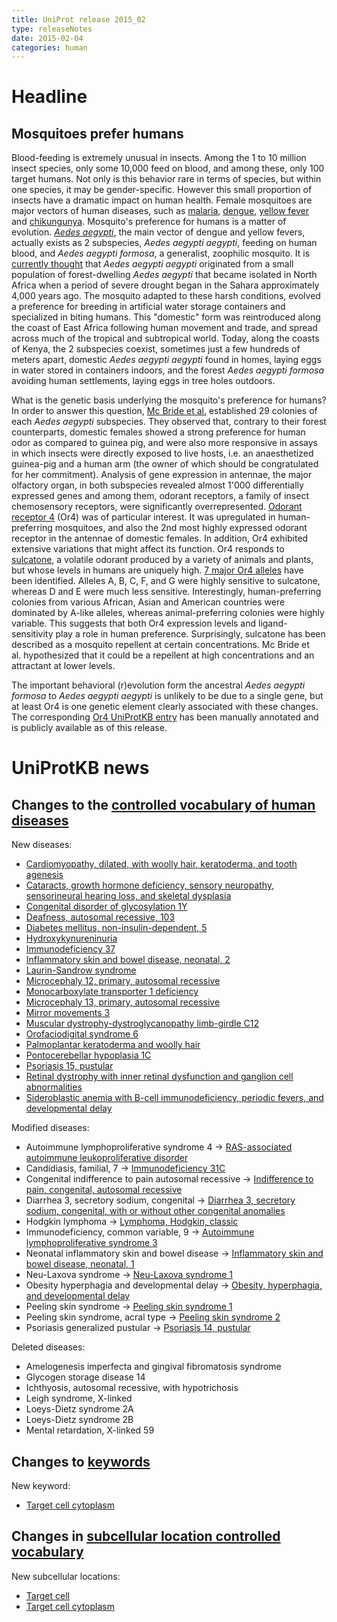 ```yaml
---
title: UniProt release 2015_02
type: releaseNotes
date: 2015-02-04
categories: human
---
```


# Headline

## Mosquitoes prefer humans

Blood-feeding is extremely unusual in insects. Among the 1 to 10 million insect species, only some 10,000 feed on blood, and among these, only 100 target humans. Not only is this behavior rare in terms of species, but within one species, it may be gender-specific. However this small proportion of insects have a dramatic impact on human health. Female mosquitoes are major vectors of human diseases, such as [malaria](http://www.who.int/mediacentre/factsheets/fs094/en/), [dengue](http://www.who.int/mediacentre/factsheets/fs117/en/), [yellow fever](http://www.who.int/mediacentre/factsheets/fs100/en/) and [chikungunya](http://www.who.int/mediacentre/factsheets/fs327/en/). Mosquito's preference for humans is a matter of evolution. [_Aedes aegypti_](https://www.uniprot.org/taxonomy/7159), the main vector of dengue and yellow fevers, actually exists as 2 subspecies, _Aedes aegypti aegypti_, feeding on human blood, and _Aedes aegypti formosa_, a generalist, zoophilic mosquito. It is [currently thought](http://www.ncbi.nlm.nih.gov/pubmed/24111703) that _Aedes aegypti aegypti_ originated from a small population of forest-dwelling _Aedes aegypti_ that became isolated in North Africa when a period of severe drought began in the Sahara approximately 4,000 years ago. The mosquito adapted to these harsh conditions, evolved a preference for breeding in artificial water storage containers and specialized in biting humans. This "domestic" form was reintroduced along the coast of East Africa following human movement and trade, and spread across much of the tropical and subtropical world. Today, along the coasts of Kenya, the 2 subspecies coexist, sometimes just a few hundreds of meters apart, domestic _Aedes aegypti aegypti_ found in homes, laying eggs in water stored in containers indoors, and the forest _Aedes aegypti formosa_ avoiding human settlements, laying eggs in tree holes outdoors.

What is the genetic basis underlying the mosquito's preference for humans? In order to answer this question, [Mc Bride et al.](http://www.ncbi.nlm.nih.gov/pubmed/25391959) established 29 colonies of each _Aedes aegypti_ subspecies. They observed that, contrary to their forest counterparts, domestic females showed a strong preference for human odor as compared to guinea pig, and were also more responsive in assays in which insects were directly exposed to live hosts, i.e. an anaesthetized guinea-pig and a human arm (the owner of which should be congratulated for her commitment). Analysis of gene expression in antennae, the major olfactory organ, in both subspecies revealed almost 1'000 differentially expressed genes and among them, odorant receptors, a family of insect chemosensory receptors, were significantly overrepresented. [Odorant receptor 4](https://www.uniprot.org/uniprotkb/Q16EI9) (Or4) was of particular interest. It was upregulated in human-preferring mosquitoes, and also the 2nd most highly expressed odorant receptor in the antennae of domestic females. In addition, Or4 exhibited extensive variations that might affect its function. Or4 responds to [sulcatone](http://www.ebi.ac.uk/chebi/advancedSearchFT.do?searchString=CHEBI%3A16310&submit=Search+ChEBI&queryBean.stars=2), a volatile odorant produced by a variety of animals and plants, but whose levels in humans are uniquely high. [7 major Or4 alleles](http://www.uniprot.org/uniprotkb/Q16EI9#sequences) have been identified. Alleles A, B, C, F, and G were highly sensitive to sulcatone, whereas D and E were much less sensitive. Interestingly, human-preferring colonies from various African, Asian and American countries were dominated by A-like alleles, whereas animal-preferring colonies were highly variable. This suggests that both Or4 expression levels and ligand-sensitivity play a role in human preference. Surprisingly, sulcatone has been described as a mosquito repellent at certain concentrations. Mc Bride et al. hypothesized that it could be a repellent at high concentrations and an attractant at lower levels.

The important behavioral (r)evolution form the ancestral _Aedes aegypti formosa_ to _Aedes aegypti aegypti_ is unlikely to be due to a single gene, but at least Or4 is one genetic element clearly associated with these changes. The corresponding [Or4 UniProtKB entry](https://www.uniprot.org/uniprotkb/Q16EI9) has been manually annotated and is publicly available as of this release.

# UniProtKB news

## Changes to the [controlled vocabulary of human diseases](https://ftp.uniprot.org/pub/databases/uniprot/current_release/knowledgebase/complete/docs/humdisease)

New diseases:

- [Cardiomyopathy, dilated, with woolly hair, keratoderma, and tooth agenesis](https://www.uniprot.org/diseases/DI-04267)
- [Cataracts, growth hormone deficiency, sensory neuropathy, sensorineural hearing loss, and skeletal dysplasia](https://www.uniprot.org/diseases/DI-04264)
- [Congenital disorder of glycosylation 1Y](https://www.uniprot.org/diseases/DI-04259)
- [Deafness, autosomal recessive, 103](https://www.uniprot.org/diseases/DI-04268)
- [Diabetes mellitus, non-insulin-dependent, 5](https://www.uniprot.org/diseases/DI-04265)
- [Hydroxykynureninuria](https://www.uniprot.org/diseases/DI-04276)
- [Immunodeficiency 37](https://www.uniprot.org/diseases/DI-04266)
- [Inflammatory skin and bowel disease, neonatal, 2](https://www.uniprot.org/diseases/DI-04271)
- [Laurin-Sandrow syndrome](https://www.uniprot.org/diseases/DI-04275)
- [Microcephaly 12, primary, autosomal recessive](https://www.uniprot.org/diseases/DI-04262)
- [Monocarboxylate transporter 1 deficiency](https://www.uniprot.org/diseases/DI-04263)
- [Microcephaly 13, primary, autosomal recessive](https://www.uniprot.org/diseases/DI-04269)
- [Mirror movements 3](https://www.uniprot.org/diseases/DI-04270)
- [Muscular dystrophy-dystroglycanopathy limb-girdle C12](https://www.uniprot.org/diseases/DI-04274)
- [Orofaciodigital syndrome 6](https://www.uniprot.org/diseases/DI-04278)
- [Palmoplantar keratoderma and woolly hair](https://www.uniprot.org/diseases/DI-04260)
- [Pontocerebellar hypoplasia 1C](https://www.uniprot.org/diseases/DI-04273)
- [Psoriasis 15, pustular](https://www.uniprot.org/diseases/DI-04277)
- [Retinal dystrophy with inner retinal dysfunction and ganglion cell abnormalities](https://www.uniprot.org/diseases/DI-04272)
- [Sideroblastic anemia with B-cell immunodeficiency, periodic fevers, and developmental delay](https://www.uniprot.org/diseases/DI-04261)

Modified diseases:

- Autoimmune lymphoproliferative syndrome 4 -&gt; [RAS-associated autoimmune leukoproliferative disorder](https://www.uniprot.org/diseases/DI-03381)
- Candidiasis, familial, 7 -&gt; [Immunodeficiency 31C](https://www.uniprot.org/diseases/DI-03179)
- Congenital indifference to pain autosomal recessive -&gt; [Indifference to pain, congenital, autosomal recessive](https://www.uniprot.org/diseases/DI-01231)
- Diarrhea 3, secretory sodium, congenital -&gt; [Diarrhea 3, secretory sodium, congenital, with or without other congenital anomalies](https://www.uniprot.org/diseases/DI-01417)
- Hodgkin lymphoma -&gt; [Lymphoma, Hodgkin, classic](https://www.uniprot.org/diseases/DI-02721)
- Immunodeficiency, common variable, 9 -&gt; [Autoimmune lymphoproliferative syndrome 3](https://www.uniprot.org/diseases/DI-03976)
- Neonatal inflammatory skin and bowel disease -&gt; [Inflammatory skin and bowel disease, neonatal, 1](https://www.uniprot.org/diseases/DI-03306)
- Neu-Laxova syndrome -&gt; [Neu-Laxova syndrome 1](https://www.uniprot.org/diseases/DI-04141)
- Obesity hyperphagia and developmental delay -&gt; [Obesity, hyperphagia, and developmental delay](https://www.uniprot.org/diseases/DI-03120)
- Peeling skin syndrome -&gt; [Peeling skin syndrome 1](https://www.uniprot.org/diseases/DI-03006)
- Peeling skin syndrome, acral type -&gt; [Peeling skin syndrome 2](https://www.uniprot.org/diseases/DI-02148)
- Psoriasis generalized pustular -&gt; [Psoriasis 14, pustular](https://www.uniprot.org/diseases/DI-03262)

Deleted diseases:

- Amelogenesis imperfecta and gingival fibromatosis syndrome
- Glycogen storage disease 14
- Ichthyosis, autosomal recessive, with hypotrichosis
- Leigh syndrome, X-linked
- Loeys-Dietz syndrome 2A
- Loeys-Dietz syndrome 2B
- Mental retardation, X-linked 59

## Changes to [keywords](https://ftp.uniprot.org/pub/databases/uniprot/current_release/knowledgebase/complete/docs/keywlist)

New keyword:

- [Target cell cytoplasm](https://www.uniprot.org/keywords/KW-1266)

## Changes in [subcellular location controlled vocabulary](https://ftp.uniprot.org/pub/databases/uniprot/current_release/knowledgebase/complete/docs/subcell)

New subcellular locations:

- [Target cell](https://www.uniprot.org/locations/SL-0487)
- [Target cell cytoplasm](https://www.uniprot.org/locations/SL-0486)
